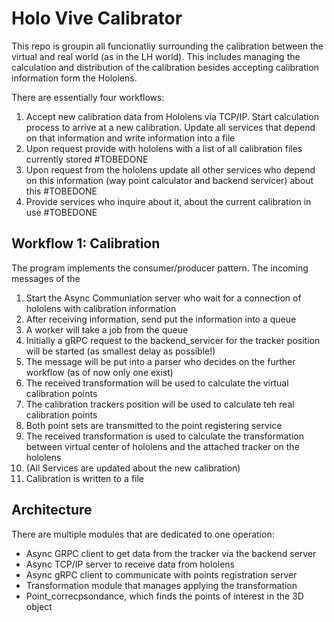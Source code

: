 # Holo Vive Calibrator

This repo is groupin all funcionatliy surrounding the calibration between the virtual and real world (as in the LH world). This includes managing the calculation and distribution of the calibration besides accepting calibration information form the Hololens.

There are essentially four workflows:

1. Accept new calibration data from Hololens via TCP/IP. Start calculation process to arrive at a new calibration. Update all services that depend on that information and write information into a file
2. Upon request provide with hololens with a list of all calibration files currently stored #TOBEDONE
3. Upon request from the hololens update all other services who depend on this information (way point calculator and backend servicer) about this #TOBEDONE
4. Provide services who inquire about it, about the current calibration in use #TOBEDONE

## Workflow 1: Calibration

The program implements the consumer/producer pattern. The incoming messages of the

1. Start the Async Communiation server who wait for a connection of hololens with calibration information
2. After receiving information, send put the information into a queue
3. A worker will take a job from the queue
4. Initially a gRPC request to the backend_servicer for the tracker position will be started (as smallest delay as possible!)
5. The message will be put into a parser who decides on the further workflow (as of now only one exist)
6. The received transformation will be used to calculate the virtual calibration points 
7. The calibration trackers position will be used to calculate teh real calibration points
8. Both point sets are transmitted to the point registering service
9. The received transformation is used to calculate the transformation between virtual center of hololens and the attached tracker on the hololens
10. (All Services are updated about the new calibration)
11. Calibration is written to a file

## Architecture

There are multiple modules that are dedicated to one operation:

* Async GRPC client to get data from the tracker via the backend server
* Async TCP/IP server to receive data from hololens 
* Async gRPC client to communicate with points registration server
* Transformation module that manages applying the transformation
* Point_correcpsondance, which finds the points of interest in the 3D object